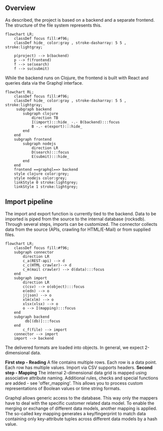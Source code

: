 ## Overview

As described, the project is based on a backend and a separate frontend. The structure of the file system represents this.

```mermaid
flowchart LR;
    classDef focus fill:#f96;
    classDef hide_ color:gray , stroke-dasharray: 5 5 , stroke:lightgray;

    p(project) --> b(backend)
    p --> f(frontend)
    f --> se(search)
    f --> su(submit)

```

While the backend runs on Clojure, the frontend is built with React and queries data via the Graphql interface.

```mermaid
flowchart RL;
    classDef focus fill:#f96;
    classDef hide_ color:gray , stroke-dasharray: 5 5 , stroke:lightgray;
     subgraph backend
        subgraph clojure
            direction TB
            I(import):::hide_ -.- B(backend):::focus
            B -.- e(export):::hide_
        end
    end
    subgraph frontend
        subgraph nodejs
            direction LR
            D(search):::focus
            E(submit):::hide_
        end
    end
    frontend ==graphql==> backend
    style clojure color:grey;
    style nodejs color:grey;
    linkStyle 0 stroke:lightgrey;
    linkStyle 1 stroke:lightgrey;
```

## Import pipeline

The import and export function is currently tied to the backend. Data to be
imported is piped from the source to the internal database (rocksdb). Through
several steps, imports can be customized. The connector collects data from the
source (APIs, crawling for HTML/E-Mail) or from supplied files.

```mermaid
flowchart LR;
    classDef focus fill:#f96;
    subgraph connector
        direction LR
        c_a(REST-api) --> d
        c_c(HTML crawler)--> d
        c_m(mail crawler) --> d(data):::focus
    end
    subgraph import
        direction LR
        c(csv) --> o(object):::focus
        e(edn) --> o
        j(json) --> o
        xlm(xlm) --> o
        xlsx(xlsx) --> o
        o --> I(mapping):::focus
    end
    subgraph backend
         db[(db)]:::focus
    end
        c_f(file) --> import
    connector --> import
    import --> backend
```

The delivered formats are loaded into objects. In general, we expect 2-dimensional data.

**First step - Reading** A file contains multiple rows. Each row is a data
point. Each row has multiple values. Import via CSV supports headers.
**Second step - Mapping** The internal 2-dimensional data grid is mapped using
associative attribute naming. Additional rules, checks and special functions are
added - see 'offer_mapping'. This allows you to process custom representations
of Boolean values or time string formats.

Graphql allows generic access to the database. This way only the mappers have to
deal with the specific customer related data model. To enable the merging or
exchange of different data models, another mapping is applied. The so-called key
mapping generates a key/fingerprint to match data containing only key-attribute
tuples across different data models by a hash value.

